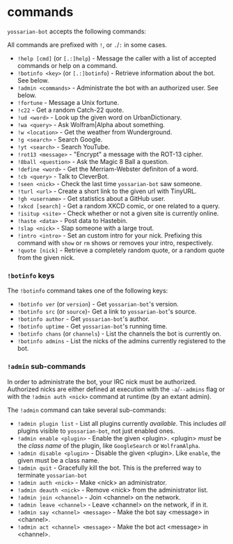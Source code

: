 commands
=========

`yossarian-bot` accepts the following commands:

All commands are prefixed with `!`, or `.`/`:` in some cases.

* `!help [cmd]` (or `[.:]help`) - Message the caller with a list of accepted commands or help on a command.
* `!botinfo <key>` (or `[.:]botinfo`) - Retrieve <key> information about the bot. See below.
* `!admin <commands>` - Administrate the bot with an authorized user. See below.
* `!fortune` - Message a Unix fortune.
* `!c22` - Get a random Catch-22 quote.
* `!ud <word>` - Look up the given word on UrbanDictionary.
* `!wa <query>` - Ask Wolfram|Alpha about something.
* `!w <location>` - Get the weather from Wunderground.
* `!g <search>` - Search Google.
* `!yt <search>` - Search YouTube.
* `!rot13 <message>` - "Encrypt" a message with the ROT-13 cipher.
* `!8ball <question>` - Ask the Magic 8 Ball a question.
* `!define <word>` - Get the Merriam-Webster definiton of a word.
* `!cb <query>` - Talk to CleverBot.
* `!seen <nick>` - Check the last time `yossarian-bot` saw someone.
* `!turl <url>` - Create a short link to the given url with TinyURL.
* `!gh <username>` - Get statistics about a GitHub user.
* `!xkcd [search]` - Get a random XKCD comic, or one related to a query.
* `!isitup <site>` - Check whether or not a given site is currently online.
* `!haste <data>` - Post data to Hastebin.
* `!slap <nick>` - Slap someone with a large trout.
* `!intro <intro>` - Set an custom intro for your nick. Prefixing this command with `show` or `rm` shows or removes your intro, respectively.
* `!quote [nick]` - Retrieve a completely random quote, or a random quote from the given nick.

### `!botinfo` keys

The `!botinfo` command takes one of the following keys:

* `!botinfo ver` (or `version`) - Get `yossarian-bot`'s version.
* `!botinfo src` (or `source`)- Get a link to `yossarian-bot`'s source.
* `!botinfo author` - Get `yossarian-bot`'s author.
* `!botinfo uptime` - Get `yossarian-bot`'s running time.
* `!botinfo chans` (or `channels`) - List the channels the bot is currently on.
* `!botinfo admins` - List the nicks of the admins currently registered to the bot.

### `!admin` sub-commands

In order to administrate the bot, your IRC nick must be authorized.
Authorized nicks are either defined at execution with the `-a`/`--admins` flag
or with the `!admin auth <nick>` command at runtime (by an extant admin).

The `!admin` command can take several sub-commands:

* `!admin plugin list` - List all plugins currently *available*. This includes *all*
plugins visible to `yossarian-bot`, not just enabled ones.
* `!admin enable <plugin>` - Enable the given \<plugin\>. \<plugin\> *must* be the 
*class name* of the plugin, like `GoogleSearch` or `WolframAlpha`.
* `!admin disable <plugin>` - Disable the given \<plugin\>. Like `enable`,
the given <plugin> must be a class name.
* `!admin quit` - Gracefully kill the bot. This is the preferred way to terminate `yossarian-bot`
* `!admin auth <nick>` - Make \<nick\> an administrator.
* `!admin deauth <nick>` - Remove \<nick\> from the administrator list.
* `!admin join <channel>` - Join \<channel\> on the network.
* `!admin leave <channel>` - Leave \<channel\> on the network, if in it.
* `!admin say <channel> <message>` - Make the bot say \<message\> in \<channel\>.
* `!admin act <channel> <message>` - Make the bot act \<message\> in \<channel\>.
